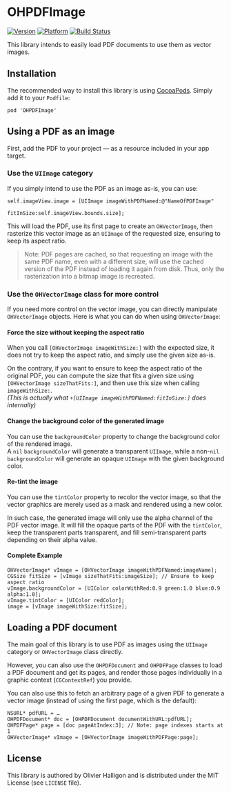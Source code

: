 # OHPDFImage


[![Version](http://cocoapod-badges.herokuapp.com/v/OHPDFImage/badge.png)](http://cocoadocs.org/docsets/OHPDFImage)
[![Platform](http://cocoapod-badges.herokuapp.com/p/OHPDFImage/badge.png)](http://cocoadocs.org/docsets/OHPDFImage)
[![Build Status](https://travis-ci.org/AliSoftware/OHPDFImage.png?branch=master)](https://travis-ci.org/AliSoftware/OHPDFImage)


This library intends to easily load PDF documents to use them as vector images.

## Installation

The recommended way to install this library is using [CocoaPods](http://guides.cocoapods.org). Simply add it to your `Podfile`:

```
pod 'OHPDFImage'
```

## Using a PDF as an image

First, add the PDF to your project — as a resource included in your app target.

### Use the `UIImage` category

If you simply intend to use the PDF as an image as-is, you can use:

```objc
self.imageView.image = [UIImage imageWithPDFNamed:@"NameOfPDFImage"
                                        fitInSize:self.imageView.bounds.size];
```

This will load the PDF, use its first page to create an `OHVectorImage`, then rasterize this vector image as an `UIImage` of the requested size, ensuring to keep its aspect ratio.

> Note: PDF pages are cached, so that requesting an image with the same PDF name, even with a different size, will use the cached version of the PDF instead of loading it again from disk. Thus, only the rasterization into a bitmap image is recreated.

### Use the `OHVectorImage` class for more control

If you need more control on the vector image, you can directly manipulate `OHVectorImage` objects.
Here is what you can do when using `OHVectorImage`:

#### Force the size without keeping the aspect ratio

When you call `[OHVectorImage imageWithSize:]` with the expected size, it does not try to keep the aspect ratio, and simply use the given size as-is.

On the contrary, if you want to ensure to keep the aspect ratio of the original PDF, you can compute the size that fits a given size using `[OHVectorImage sizeThatFits:]`, and then use this size when calling `imageWithSize:`.  
_(This is actually what `+[UIImage imageWithPDFNamed:fitInSize:]` does internally)_

#### Change the background color of the generated image

You can use the `backgroundColor` property to change the background color of the rendered image.  
A `nil` `backgroundColor` will generate a transparent `UIImage`, while a non-`nil` `backgroundColor` will generate an opaque `UIImage` with the given background color.

#### Re-tint the image

You can use the `tintColor` property to recolor the vector image, so that the vector graphics are merely used as a mask and rendered using a new color.

In such case, the generated image will only use the alpha channel of the PDF vector image. It will fill the opaque parts of the PDF with the `tintColor`, keep the transparent parts transparent, and fill semi-transparent parts depending on their alpha value.

#### Complete Example

```objc
OHVectorImage* vImage = [OHVectorImage imageWithPDFNamed:imageName];
CGSize fitSize = [vImage sizeThatFits:imageSize]; // Ensure to keep aspect ratio
vImage.backgroundColor = [UIColor colorWithRed:0.9 green:1.0 blue:0.9 alpha:1.0];
vImage.tintColor = [UIColor redColor];
image = [vImage imageWithSize:fitSize];
```


## Loading a PDF document

The main goal of this library is to use PDF as images using the `UIImage` category or `OHVectorImage` class directly.

However, you can also use the `OHPDFDocument` and `OHPDFPage` classes to load a PDF document and get its pages, and render those pages individually in a graphic context (`CGContextRef`) you provide.

You can also use this to fetch an arbitrary page of a given PDF to generate a vector image (instead of using the first page, which is the default):

```objc
NSURL* pdfURL = …
OHPDFDocument* doc = [OHPDFDocument documentWithURL:pdfURL];
OHPDFPage* page = [doc pageAtIndex:3]; // Note: page indexes starts at 1
OHVectorImage* vImage = [OHVectorImage imageWithPDFPage:page];
```

## License

This library is authored by Olivier Halligon and is distributed under the MIT License (see `LICENSE` file).
